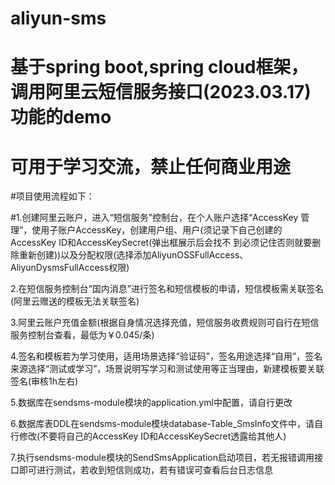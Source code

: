 # aliyun-sms
# 基于spring boot,spring cloud框架，调用阿里云短信服务接口(2023.03.17)功能的demo
# 可用于学习交流，禁止任何商业用途

#项目使用流程如下：

#1.创建阿里云账户，进入“短信服务”控制台，在个人账户选择“AccessKey 管理”，使用子账户AccessKey，创建用户组、用户(须记录下自己创建的AccessKey ID和AccessKeySecret(弹出框展示后会找不 		到必须记住否则就要删除重新创建))以及分配权限(选择添加AliyunOSSFullAccess、AliyunDysmsFullAccess权限)

2.在短信服务控制台“国内消息”进行签名和短信模板的申请，短信模板需关联签名(阿里云赠送的模板无法关联签名)

3.阿里云账户充值金额(根据自身情况选择充值，短信服务收费规则可自行在短信服务控制台查看，最低为￥0.045/条)

4.签名和模板若为学习使用，适用场景选择“验证码”，签名用途选择“自用”，签名来源选择“测试或学习”，场景说明写学习和测试使用等正当理由，新建模板要关联签名(审核1h左右)

5.数据库在sendsms-module模块的application.yml中配置，请自行更改

6.数据库表DDL在sendsms-module模块database-Table_SmsInfo文件中，请自行修改(不要将自己的AccessKey ID和AccessKeySecret透露给其他人)

7.执行sendsms-module模块的SendSmsApplication启动项目，若无报错调用接口即可进行测试，若收到短信则成功，若有错误可查看后台日志信息
